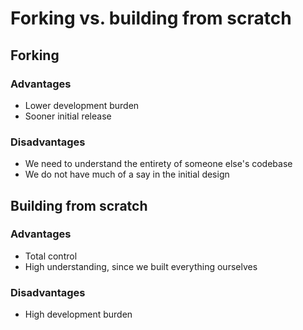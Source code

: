 # Forking vs. building from scratch

## Forking

### Advantages

- Lower development burden
- Sooner initial release

### Disadvantages

- We need to understand the entirety of someone else's codebase
- We do not have much of a say in the initial design

##  Building from scratch

### Advantages

- Total control
- High understanding, since we built everything ourselves

### Disadvantages

- High development burden
